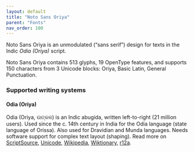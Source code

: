 ```yaml
---
layout: default
title: "Noto Sans Oriya"
parent: "Fonts"
nav_order: 100
---
```

Noto Sans Oriya is an unmodulated (“sans serif”) design for texts in the Indic _Odia (Oriya)_ script. 

Noto Sans Oriya contains 513 glyphs, 19 OpenType features, and supports 150 characters from 3 Unicode blocks: Oriya, Basic Latin, General Punctuation.


### Supported writing systems


#### Odia (Oriya)

Odia (Oriya, <span class='autonym'>ଉତ୍କଳ</span>) is an Indic abugida, written left-to-right (21 million users). Used since the c. 14th century in India for the Odia language (state language of Orissa). Also used for Dravidian and Munda languages. Needs software support for complex text layout (shaping). Read more on [ScriptSource](https://scriptsource.org/scr/Orya), [Unicode](https://www.unicode.org/versions/Unicode13.0.0/ch12.pdf#G10153), [Wikipedia](https://en.wikipedia.org/wiki/ISO_15924:Orya), [Wiktionary](https://en.wiktionary.org/wiki/Category:Oriya_script), [r12a](https://r12a.github.io/scripts/links?iso=Orya).

